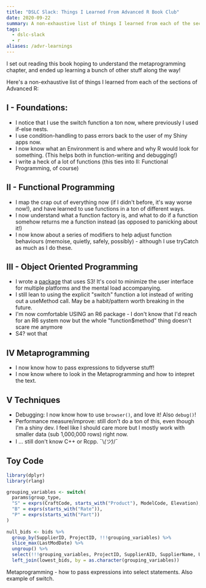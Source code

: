```yaml
---
title: "DSLC Slack: Things I Learned From Advanced R Book Club"
date: 2020-09-22
summary: A non-exhaustive list of things I learned from each of the sections of Advanced R while participating in R4DS Slack's Advanced R Book Club.
tags: 
  - dslc-slack
  - r
aliases: /advr-learnings
---
```


I set out reading this book hoping to understand the metaprogramming chapter, and ended up learning a bunch of other stuff along the way!

Here's a non-exhaustive list of things I learned from each of the sections of Advanced R:

## I - Foundations: 

- I notice that I use the switch function a ton now, where previously I used if-else nests.
- I use condition-handling to pass errors back to the user of my Shiny apps now.
- I now know what an Environment is and where and why R would look for something. (This helps both in function-writing and debugging!)
- I write a heck of a lot of functions (this ties into II: Functional Programming, of course)

## II - Functional Programming

- I map the crap out of everything now (if I didn't before, it's way worse now!), and have learned to use functions in a ton of different ways.
- I now understand what a function factory is, and what to do if a function somehow returns me a function instead (as opposed to panicking about it!)
- I now know about a series of modifiers to help adjust function behaviours (memoise, quietly, safely, possibly) - although I use tryCatch as much as I do these.

## III - Object Oriented Programming

- I wrote a [package](https://github.com/ffverse/ffscrapr) that uses S3! It's cool to minimize the user interface for multiple platforms and the mental load accompanying. 
- I still lean to using the explicit "switch" function a lot instead of writing out a useMethod call. May be a habit/pattern worth breaking in the future.
- I'm now comfortable USING an R6 package - I don't know that I'd reach for an R6 system now but the whole "function$method" thing doesn't scare me anymore
- S4? wot that

## IV Metaprogramming

- I now know how to pass expressions to tidyverse stuff!
- I now know where to look in the Metaprogramming and how to intepret the text.

## V Techniques

- Debugging: I now know how to use `browser()`, and love it! Also `debug()`!
- Performance measure/improve: still don't do a ton of this, even though I'm a shiny dev. I feel like I should care more but I mostly work with smaller data (sub 1,000,000 rows) right now. 
- I ... still don't know C++ or Rcpp. ¯\\_(ツ)_/¯

## Toy Code
```r
library(dplyr)
library(rlang)

grouping_variables <- switch(
  params$group_type,
  "S" = exprs(CraftCode, starts_with("Product"), ModelCode, Elevation),
  "B" = exprs(starts_with("Rate")),
  "P" = exprs(starts_with("Part"))
)
  
null_bids <- bids %>%
  group_by(SupplierID, ProjectID, !!!grouping_variables) %>%
  slice_max(LastModDate) %>%
  ungroup() %>%
  select(!!!grouping_variables, ProjectID, SupplierAID, SupplierName, UnitPrice) %>%
  left_join(lowest_bids, by = as.character(grouping_variables))

```

Metaprogramming - how to pass expressions into select statements. Also example of switch. 
